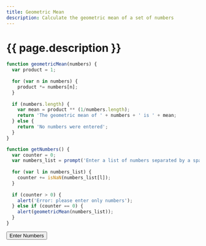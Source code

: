 ```yaml
---
title: Geometric Mean
description: Calculate the geometric mean of a set of numbers
---
```


# {{ page.description }}

<script src="/cse/day03/geometricMean.js"></script>

```javascript
function geometricMean(numbers) {
  var product = 1;
  
  for (var n in numbers) {
    product *= numbers[n];
  }
  
  if (numbers.length) {
    var mean = product ** (1/numbers.length);
    return 'The geometric mean of ' + numbers + ' is ' + mean;
  } else {
    return 'No numbers were entered';
  }
}

function getNumbers() {
  var counter = 0;
  var numbers_list = prompt('Enter a list of numbers separated by a space: ').split(' ');
  
  for (var l in numbers_list) {
    counter += isNaN(numbers_list[l]);
  }
  
  if (counter > 0) {
    alert('Error: please enter only numbers');
  } else if (counter == 0) {
    alert(geometricMean(numbers_list));
  }
}
```

<button type="button" onclick="getNumbers()">Enter Numbers</button>
